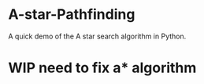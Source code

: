 # A-star-Pathfinding
A quick demo of the A star search algorithm in Python.


# WIP need to fix a* algorithm
